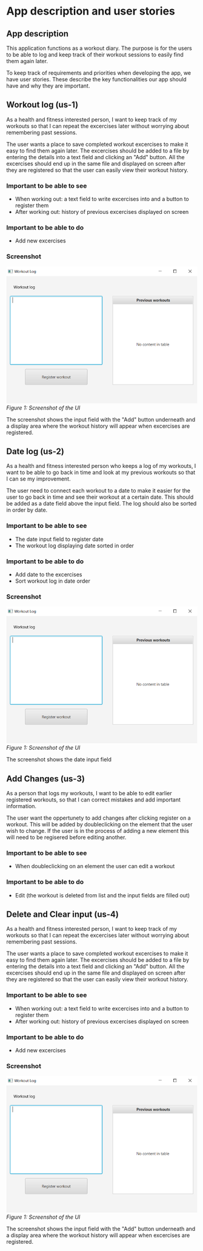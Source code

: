 # App description and user stories

## App description

This application functions as a workout diary. The purpose is for the users to be able to log and keep track of their workout sessions to easily find them again later.

To keep track of requirements and priorities when developing the app, we have user stories. These describe the key functionalities our app should have and why they are important.

## Workout log (us-1)

As a health and fitness interested person, I want to keep track of my workouts so that I can repeat the excercises later without worrying about remembering past sessions.

The user wants a place to save completed workout excercises to make it easy to find them again later. The excercises should be added to a file by entering the details into a text field and clicking an "Add" button. All the excercises should end up in the same file and displayed on screen after they are registered so that the user can easily view their workout history.

### Important to be able to see

- When working out: a text field to write excercises into and a button to register them
- After working out: history of previous excercises displayed on screen

### Important to be able to do
  
- Add new excercises

### Screenshot

![App Screenshot](ui/src/main/resources/ui/img/workoutapp.PNG)
*Figure 1: Screenshot of the UI*

The screenshot shows the input field with the "Add" button underneath and a display area where the workout history will appear when excercises are registered.

## Date log (us-2)

As a health and fitness interested person who keeps a log of my workouts, I want to be able to go back in time and look at my previous workouts so that I can se my improvement.

The user need to connect each workout to a date to make it easier for the user to go back in time and see their workout at a certain date. This should be added as a date field above the input field. The log should also be sorted in order by date.


### Important to be able to see

- The date input field to register date
- The workout log displaying date sorted in order

### Important to be able to do
  
- Add date to the excercises
- Sort workout log in date order

### Screenshot

![App Screenshot](ui/src/main/resources/ui/img/workoutapp.PNG)
*Figure 1: Screenshot of the UI*

The screenshot shows the date input field

## Add Changes (us-3)

As a person that logs my workouts, I want to be able to edit earlier registered workouts, so that I can correct mistakes and add important information.

The user want the oppertunety to add changes after clicking register on a workout. This will be added by doubleclicking on the element that the user wish to change. If the user is in the process of adding a new element this will need to be regisered before editing another.

### Important to be able to see

- When doubleclicking on an element the user can edit a workout

### Important to be able to do
  
- Edit (the workout is deleted from list and the input fields are filled out)

## Delete and Clear input (us-4)

As a health and fitness interested person, I want to keep track of my workouts so that I can repeat the excercises later without worrying about remembering past sessions.

The user wants a place to save completed workout excercises to make it easy to find them again later. The excercises should be added to a file by entering the details into a text field and clicking an "Add" button. All the excercises should end up in the same file and displayed on screen after they are registered so that the user can easily view their workout history.

### Important to be able to see

- When working out: a text field to write excercises into and a button to register them
- After working out: history of previous excercises displayed on screen

### Important to be able to do
  
- Add new excercises

### Screenshot

![App Screenshot](ui/src/main/resources/ui/img/workoutapp.PNG)
*Figure 1: Screenshot of the UI*

The screenshot shows the input field with the "Add" button underneath and a display area where the workout history will appear when excercises are registered.